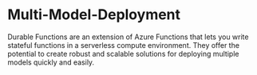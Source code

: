 # Multi-Model-Deployment
Durable Functions are an extension of Azure Functions that lets you write stateful functions in a serverless compute environment. They offer the potential to create robust and scalable solutions for deploying multiple models quickly and easily.
